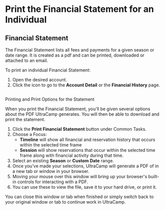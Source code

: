 # Print the Financial Statement for an Individual
## Financial Statement


The Financial Statement lists all fees and payments for a given season or date range. It is created as a pdf and can be printed, downloaded or attached to an email.


To print an individual Financial Statement:


1. Open the desired account.
2. Click the icon to go to the **Account Detail** or the **Financial History** page.


  
  



## 
Printing and Print Options for the Statement


When you print the Financial Statement, you'll be given several options about the PDF UltraCamp generates. You will then be able to download and print the statement. 


1. Click the **Print Financial Statement** button under Common Tasks.
2. Choose a Focus:
	* **Timeline** will show all financial and reservation history that occurs within the selected time frame
	* **Session** will show reservations that occur within the selected time frame along with financial activity during that time.
3. Select an existing **Season** or **Custom Date** range.
4. Once you've made your selections, UltraCamp will generate a PDF of in a new tab or window in your browser.
5. Moving your mouse over this window will bring up your browser's built-in controls for interacting with a PDF.
6. You can use these to view the file, save it to your hard drive, or print it.


You can close this window or tab when finished or simply switch back to your original window or tab to continue work in UltraCamp. 


 

